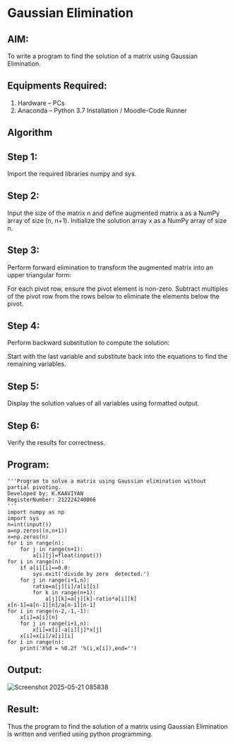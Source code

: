 # Gaussian Elimination

## AIM:
To write a program to find the solution of a matrix using Gaussian Elimination.

## Equipments Required:
1. Hardware – PCs
2. Anaconda – Python 3.7 Installation / Moodle-Code Runner

## Algorithm
## Step 1:
Import the required libraries numpy and sys.

## Step 2:
Input the size of the matrix n and define augmented matrix a as a NumPy array of size (n, n+1). Initialize the solution array x as a NumPy array of size n.

## Step 3:
Perform forward elimination to transform the augmented matrix into an upper triangular form:

For each pivot row, ensure the pivot element is non-zero.
Subtract multiples of the pivot row from the rows below to eliminate the elements below the pivot.
## Step 4:
Perform backward substitution to compute the solution:

Start with the last variable and substitute back into the equations to find the remaining variables.
## Step 5:
Display the solution values of all variables using formatted output.

## Step 6:
Verify the results for correctness.

## Program:
```
'''Program to solve a matrix using Gaussian elimination without partial pivoting.
Developed by: K.KAAVIYAN
RegisterNumber: 212224240066
'''
import numpy as np
import sys
n=int(input())
a=np.zeros((n,n+1))
x=np.zeros(n)
for i in range(n):
    for j in range(n+1):
        a[i][j]=float(input())
for i in range(n):
    if a[i][i]==0.0:
        sys.exit('divide by zero  detected.')
    for j in range(i+1,n):
        ratio=a[j][i]/a[i][i]
        for k in range(n+1):
            a[j][k]=a[j][k]-ratio*a[i][k]
x[n-1]=a[n-1][n]/a[n-1][n-1]
for i in range(n-2,-1,-1):
    x[i]=a[i][n]
    for j in range(i+1,n):
        x[i]=x[i]-a[i][j]*x[j]
    x[i]=x[i]/a[i][i]
for i in range(n):
    print('X%d = %0.2f '%(i,x[i]),end='')
```

## Output:
![Screenshot 2025-05-21 085838](https://github.com/user-attachments/assets/868e6b16-5ade-4f7b-b5ce-143f40b46064)



## Result:
Thus the program to find the solution of a matrix using Gaussian Elimination is written and verified using python programming.
